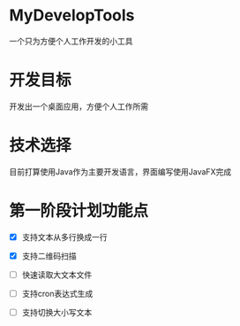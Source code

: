 # MyDevelopTools
一个只为方便个人工作开发的小工具

# 开发目标
开发出一个桌面应用，方便个人工作所需

# 技术选择
目前打算使用Java作为主要开发语言，界面编写使用JavaFX完成

# 第一阶段计划功能点
- [x] 支持文本从多行换成一行 <br>
- [x] 支持二维码扫描
- [ ] 快速读取大文本文件
- [ ] 支持cron表达式生成
- [ ] 支持切换大小写文本



